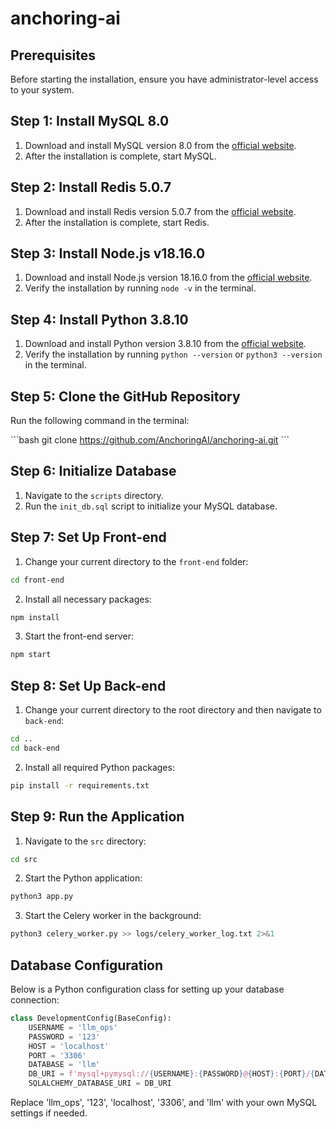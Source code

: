 # anchoring-ai

## Prerequisites

Before starting the installation, ensure you have administrator-level access to your system.

## Step 1: Install MySQL 8.0

1. Download and install MySQL version 8.0 from the [official website](https://dev.mysql.com/downloads/mysql/).
2. After the installation is complete, start MySQL.

## Step 2: Install Redis 5.0.7

1. Download and install Redis version 5.0.7 from the [official website](https://redis.io/download).
2. After the installation is complete, start Redis.

## Step 3: Install Node.js v18.16.0

1. Download and install Node.js version 18.16.0 from the [official website](https://nodejs.org/en/download/).
2. Verify the installation by running `node -v` in the terminal.

## Step 4: Install Python 3.8.10

1. Download and install Python version 3.8.10 from the [official website](https://www.python.org/downloads/).
2. Verify the installation by running `python --version` or `python3 --version` in the terminal.

## Step 5: Clone the GitHub Repository

Run the following command in the terminal:

\`\`\`bash
git clone https://github.com/AnchoringAI/anchoring-ai.git
\`\`\`

## Step 6: Initialize Database

1. Navigate to the `scripts` directory.
2. Run the `init_db.sql` script to initialize your MySQL database.

## Step 7: Set Up Front-end

1. Change your current directory to the `front-end` folder:

```bash
cd front-end
```

2. Install all necessary packages:

```bash
npm install
```

3. Start the front-end server:

```bash
npm start
```

## Step 8: Set Up Back-end

1. Change your current directory to the root directory and then navigate to `back-end`:

```bash
cd ..
cd back-end
```

2. Install all required Python packages:

```bash
pip install -r requirements.txt
```

## Step 9: Run the Application

1. Navigate to the `src` directory:

```bash
cd src
```

2. Start the Python application:

```bash
python3 app.py
```

3. Start the Celery worker in the background:

```bash
python3 celery_worker.py >> logs/celery_worker_log.txt 2>&1
```

## Database Configuration

Below is a Python configuration class for setting up your database connection:

```python
class DevelopmentConfig(BaseConfig):
    USERNAME = 'llm_ops'
    PASSWORD = '123'
    HOST = 'localhost'
    PORT = '3306'
    DATABASE = 'llm'
    DB_URI = f'mysql+pymysql://{USERNAME}:{PASSWORD}@{HOST}:{PORT}/{DATABASE}?charset=utf8'
    SQLALCHEMY_DATABASE_URI = DB_URI
```

Replace 'llm_ops', '123', 'localhost', '3306', and 'llm' with your own MySQL settings if needed.

